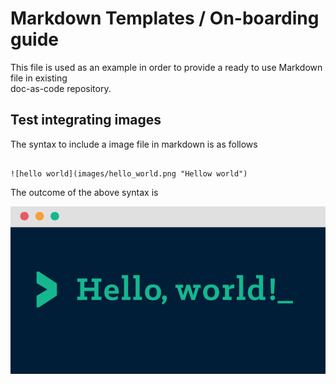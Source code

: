 [comment]: <> (Replace # Markdown Templates / On-boarding guide by the title as per the need. This is the main title of the document)

# Markdown Templates / On-boarding guide

This file is used as an example in order to provide a ready to use Markdown file in existing \
doc-as-code repository.

[comment]: <> (Replace ## Test integrating images by the subtitle as per the need. This is the sub section of the document)

## Test integrating images

The syntax to include a image file in markdown is as follows

```console

![hello world](images/hello_world.png "Hellow world")
```

The outcome of the above syntax is

![hello world](images/hello_world.png "Hellow world")